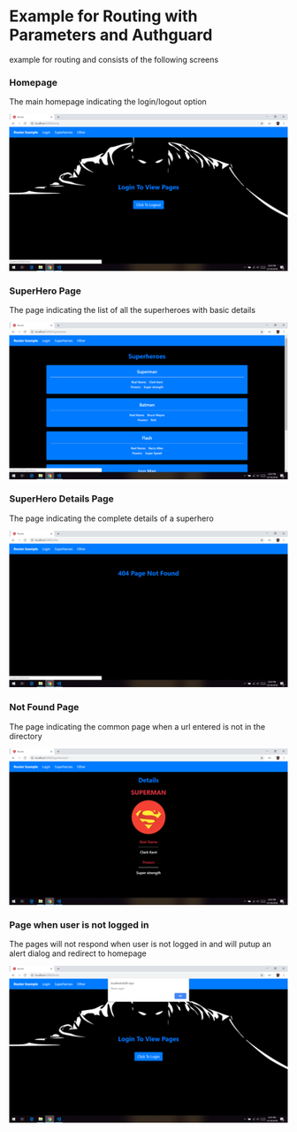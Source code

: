 # Example for Routing with Parameters and Authguard

example for routing and consists of the following screens

### Homepage
The main homepage indicating the login/logout option


![Output Image](https://github.com/kalyan555/Berkadia-Training/blob/master/Week6/Angular/output/o1.png)

### SuperHero Page
The page indicating the list of all the superheroes with basic details

![Output Image](https://github.com/kalyan555/Berkadia-Training/blob/master/Week6/Angular/output/o2.png)

### SuperHero Details Page
The page indicating the complete details of a superhero

![Output Image](https://github.com/kalyan555/Berkadia-Training/blob/master/Week6/Angular/output/o3.png)

### Not Found Page
The page indicating the common page when a url entered is not in the directory

![Output Image](https://github.com/kalyan555/Berkadia-Training/blob/master/Week6/Angular/output/o4.png)

### Page when user is not logged in
The pages will not respond when user is not logged in and will putup an alert dialog and redirect to homepage

![Output Image](https://github.com/kalyan555/Berkadia-Training/blob/master/Week6/Angular/output/o5.png)
